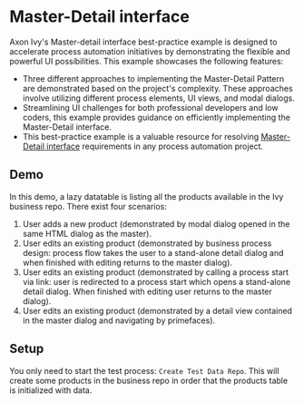 # Master-Detail interface

Axon Ivy's Master-detail interface best-practice example is designed to accelerate process automation initiatives by demonstrating the flexible and powerful UI possibilities. This example showcases the following features:

* Three different approaches to implementing the Master-Detail Pattern are demonstrated based on the project's complexity. These approaches involve utilizing different process elements, UI views, and modal dialogs.
* Streamlining UI challenges for both professional developers and low coders, this example provides guidance on efficiently implementing the Master-Detail interface.
* This best-practice example is a valuable resource for resolving [Master-Detail interface](https://en.wikipedia.org/wiki/Master%E2%80%93detail_interface) requirements in any process automation project.

## Demo

In this demo, a lazy datatable is listing all the products available in the Ivy business repo.
There exist four scenarios:

1. User adds a new product (demonstrated by modal dialog opened in the same HTML dialog as the master).
2. User edits an existing product (demonstrated by business process design: process flow takes the user to a stand-alone detail dialog and when finished with editing returns to the master dialog).
3. User edits an existing product (demonstrated by calling a process start via link: user is redirected to a process start which opens a stand-alone detail dialog. When finished with editing user returns to the master dialog).
4. User edits an existing product (demonstrated by a detail view contained in the master dialog and navigating by primefaces).

## Setup

You only need to start the test process: `Create Test Data Repo`. This will create some products in the business repo in order that the products table is initialized with data.

